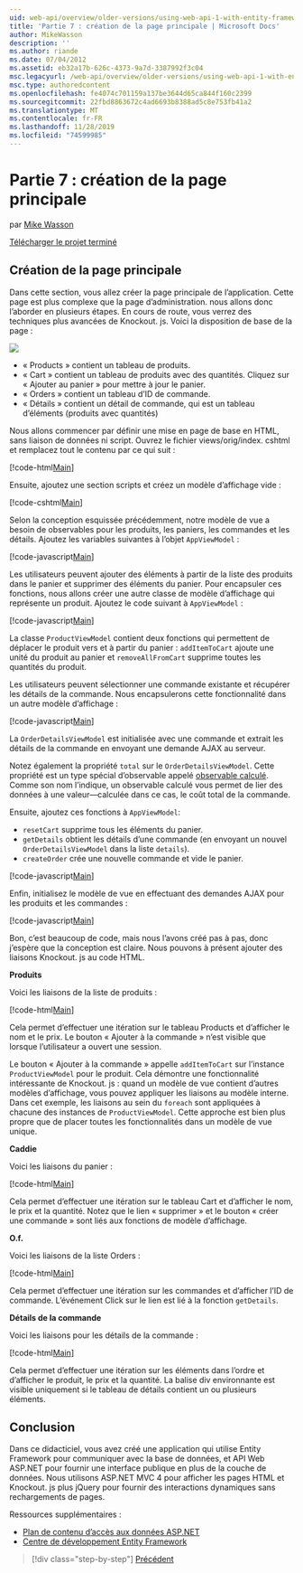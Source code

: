 ```yaml
---
uid: web-api/overview/older-versions/using-web-api-1-with-entity-framework-5/using-web-api-with-entity-framework-part-7
title: 'Partie 7 : création de la page principale | Microsoft Docs'
author: MikeWasson
description: ''
ms.author: riande
ms.date: 07/04/2012
ms.assetid: eb32a17b-626c-4373-9a7d-3387992f3c04
msc.legacyurl: /web-api/overview/older-versions/using-web-api-1-with-entity-framework-5/using-web-api-with-entity-framework-part-7
msc.type: authoredcontent
ms.openlocfilehash: fe4074c701159a137be3644d65ca844f160c2399
ms.sourcegitcommit: 22fbd8863672c4ad6693b8388ad5c8e753fb41a2
ms.translationtype: MT
ms.contentlocale: fr-FR
ms.lasthandoff: 11/28/2019
ms.locfileid: "74599985"
---
```

# <a name="part-7-creating-the-main-page"></a>Partie 7 : création de la page principale

par [Mike Wasson](https://github.com/MikeWasson)

[Télécharger le projet terminé](https://code.msdn.microsoft.com/ASP-NET-Web-API-with-afa30545)

## <a name="creating-the-main-page"></a>Création de la page principale

Dans cette section, vous allez créer la page principale de l’application. Cette page est plus complexe que la page d’administration. nous allons donc l’aborder en plusieurs étapes. En cours de route, vous verrez des techniques plus avancées de Knockout. js. Voici la disposition de base de la page :

![](using-web-api-with-entity-framework-part-7/_static/image1.png)

- « Products » contient un tableau de produits.
- « Cart » contient un tableau de produits avec des quantités. Cliquez sur « Ajouter au panier » pour mettre à jour le panier.
- « Orders » contient un tableau d’ID de commande.
- « Détails » contient un détail de commande, qui est un tableau d’éléments (produits avec quantités)

Nous allons commencer par définir une mise en page de base en HTML, sans liaison de données ni script. Ouvrez le fichier views/orig/index. cshtml et remplacez tout le contenu par ce qui suit :

[!code-html[Main](using-web-api-with-entity-framework-part-7/samples/sample1.html)]

Ensuite, ajoutez une section scripts et créez un modèle d’affichage vide :

[!code-cshtml[Main](using-web-api-with-entity-framework-part-7/samples/sample2.cshtml)]

Selon la conception esquissée précédemment, notre modèle de vue a besoin de observables pour les produits, les paniers, les commandes et les détails. Ajoutez les variables suivantes à l’objet `AppViewModel` :

[!code-javascript[Main](using-web-api-with-entity-framework-part-7/samples/sample3.js)]

Les utilisateurs peuvent ajouter des éléments à partir de la liste des produits dans le panier et supprimer des éléments du panier. Pour encapsuler ces fonctions, nous allons créer une autre classe de modèle d’affichage qui représente un produit. Ajoutez le code suivant à `AppViewModel` :

[!code-javascript[Main](using-web-api-with-entity-framework-part-7/samples/sample4.js?highlight=4)]

La classe `ProductViewModel` contient deux fonctions qui permettent de déplacer le produit vers et à partir du panier : `addItemToCart` ajoute une unité du produit au panier et `removeAllFromCart` supprime toutes les quantités du produit.

Les utilisateurs peuvent sélectionner une commande existante et récupérer les détails de la commande. Nous encapsulerons cette fonctionnalité dans un autre modèle d’affichage :

[!code-javascript[Main](using-web-api-with-entity-framework-part-7/samples/sample5.js?highlight=4)]

La `OrderDetailsViewModel` est initialisée avec une commande et extrait les détails de la commande en envoyant une demande AJAX au serveur.

Notez également la propriété `total` sur le `OrderDetailsViewModel`. Cette propriété est un type spécial d’observable appelé [observable calculé](http://knockoutjs.com/documentation/computedObservables.html). Comme son nom l’indique, un observable calculé vous permet de lier des données à une valeur&#8212;calculée dans ce cas, le coût total de la commande.

Ensuite, ajoutez ces fonctions à `AppViewModel`:

- `resetCart` supprime tous les éléments du panier.
- `getDetails` obtient les détails d’une commande (en envoyant un nouvel `OrderDetailsViewModel` dans la liste `details`).
- `createOrder` crée une nouvelle commande et vide le panier.

[!code-javascript[Main](using-web-api-with-entity-framework-part-7/samples/sample6.js?highlight=4)]

Enfin, initialisez le modèle de vue en effectuant des demandes AJAX pour les produits et les commandes :

[!code-javascript[Main](using-web-api-with-entity-framework-part-7/samples/sample7.js)]

Bon, c’est beaucoup de code, mais nous l’avons créé pas à pas, donc j’espère que la conception est claire. Nous pouvons à présent ajouter des liaisons Knockout. js au code HTML.

**Produits**

Voici les liaisons de la liste de produits :

[!code-html[Main](using-web-api-with-entity-framework-part-7/samples/sample8.html)]

Cela permet d’effectuer une itération sur le tableau Products et d’afficher le nom et le prix. Le bouton « Ajouter à la commande » n’est visible que lorsque l’utilisateur a ouvert une session.

Le bouton « Ajouter à la commande » appelle `addItemToCart` sur l’instance `ProductViewModel` pour le produit. Cela démontre une fonctionnalité intéressante de Knockout. js : quand un modèle de vue contient d’autres modèles d’affichage, vous pouvez appliquer les liaisons au modèle interne. Dans cet exemple, les liaisons au sein du `foreach` sont appliquées à chacune des instances de `ProductViewModel`. Cette approche est bien plus propre que de placer toutes les fonctionnalités dans un modèle de vue unique.

**Caddie**

Voici les liaisons du panier :

[!code-html[Main](using-web-api-with-entity-framework-part-7/samples/sample9.html)]

Cela permet d’effectuer une itération sur le tableau Cart et d’afficher le nom, le prix et la quantité. Notez que le lien « supprimer » et le bouton « créer une commande » sont liés aux fonctions de modèle d’affichage.

**O.f.**

Voici les liaisons de la liste Orders :

[!code-html[Main](using-web-api-with-entity-framework-part-7/samples/sample10.html)]

Cela permet d’effectuer une itération sur les commandes et d’afficher l’ID de commande. L’événement Click sur le lien est lié à la fonction `getDetails`.

**Détails de la commande**

Voici les liaisons pour les détails de la commande :

[!code-html[Main](using-web-api-with-entity-framework-part-7/samples/sample11.html)]

Cela permet d’effectuer une itération sur les éléments dans l’ordre et d’afficher le produit, le prix et la quantité. La balise div environnante est visible uniquement si le tableau de détails contient un ou plusieurs éléments.

## <a name="conclusion"></a>Conclusion

Dans ce didacticiel, vous avez créé une application qui utilise Entity Framework pour communiquer avec la base de données, et API Web ASP.NET pour fournir une interface publique en plus de la couche de données. Nous utilisons ASP.NET MVC 4 pour afficher les pages HTML et Knockout. js plus jQuery pour fournir des interactions dynamiques sans rechargements de pages.

Ressources supplémentaires :

- [Plan de contenu d’accès aux données ASP.NET](https://msdn.microsoft.com/library/6759sth4.aspx)
- [Centre de développement Entity Framework](https://msdn.microsoft.com/data/ef)

> [!div class="step-by-step"]
> [Précédent](using-web-api-with-entity-framework-part-6.md)
